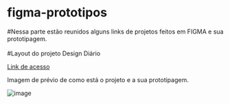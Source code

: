 # figma-prototipos

#Nessa parte estão reunidos alguns links de projetos feitos em FIGMA e sua prototipagem.<br><br>
#Layout do projeto Design Diário

<a href="https://www.figma.com/proto/BSdGPYPNJRb1cqOy8AizxC/Design-Di%C3%A1rio---Projeto-Figma-%5BAlura%5D?page-id=0%3A1&type=design&node-id=1-5&viewport=390%2C445%2C1&scaling=scale-down&starting-point-node-id=1%3A5" target="_blank">Link de acesso</a>

Imagem de prévio de como está o projeto e a sua prototipagem.

![image](https://github.com/rodolfocastros3t/figma-prototipos/assets/104785139/61bcd1f1-c01b-423c-9f83-136583de22ea)
